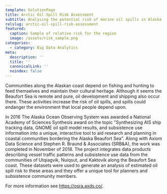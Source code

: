 ```yaml
---
template: SolutionPage
title: Arctic Oil Spill Risk Assessment
subtitle: Analysing the potential risk of marine oil spills in Alaska
relslug: arctic-oil-spill-risk-assessment
featured:
  caption: Sample of relative risk for the region
  image: /assets/risk_sample.png
categories:
  - category: Big Data Analytics
meta:
  description: ''
  title: ''
  canonicalLink: ''
  noindex: false
---
```

Communities along the Alaskan coast depend on fishing and hunting to feed themselves and maintain their cultural heritage. Although it seems the Beaufort Sea is remote and pure, oil development and shipping also occur there.  These activities increase the risk of oil spills, and spills could endanger the environment that local people depend upon.

In 2016 The Alaska Ocean Observing System was awarded a National Academy of Sciences Synthesis award on the topic "Synthesizing AIS ship tracking data, GNOME oil spill model results, and subsistence use information into a unique, interactive tool to aid research and planning in coastal communities bordering the Alaska Beaufort Sea". Along with Axiom Data Science and Stephen R. Braund & Associates (SRB&A), the work was completed in November of 2018. The project integrates data products describing vessel traffic patterns and subsistence use data from the communities of Utqiagvik, Nuiqsut, and Kaktovik along the Beaufort Sea coast. These datasets were used to generate an analysis of estimated oil spill risk to these areas and they offer a unique tool for planners and subsistence community members.

For more information see https://osra.axds.co/.
